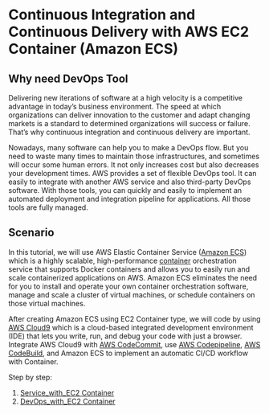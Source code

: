Continuous Integration and Continuous Delivery with AWS EC2 Container (Amazon ECS)
================================================================

## Why need DevOps Tool
Delivering new iterations of software at a high velocity is a competitive advantage in today’s business environment. The speed at which organizations can deliver innovation to the customer and adapt changing markets is a standard to determined organizations will success or failure. That’s why continuous integration and continuous delivery are important.

Nowadays, many software can help you to make a DevOps flow. But you need to waste many times to maintain those infrastructures, and sometimes will occur some human errors. It not only increases cost but also decreases your development times. AWS provides a set of flexible DevOps tool. It can easily to integrate with another AWS service and also third-party DevOps software. With those tools, you can quickly and easily to implement an automated deployment and integration pipeline for applications. All those tools are fully managed.

## Scenario
In this tutorial, we will use AWS Elastic Container Service ([Amazon ECS](https://aws.amazon.com/ecs/)) which is a highly scalable, high-performance [container](https://aws.amazon.com/tw/what-are-containers/) orchestration service that supports Docker containers and allows you to easily run and scale containerized applications on AWS. Amazon ECS eliminates the need for you to install and operate your own container orchestration software, manage and scale a cluster of virtual machines, or schedule containers on those virtual machines.

After creating Amazon ECS using EC2 Container type, we will code by using [AWS Cloud9](https://aws.amazon.com/cloud9/) which is a cloud-based integrated development environment (IDE) that lets you write, run, and debug your code with just a browser. Integrate AWS Cloud9 with [AWS CodeCommit](https://aws.amazon.com/codecommit/), use [AWS Codepipeline](https://aws.amazon.com/codepipeline/), [AWS CodeBuild](https://aws.amazon.com/codebuild/), and Amazon ECS to implement an automatic CI/CD workflow with Container.

Step by step:
1. [Service_with_EC2 Container](https://github.com/ecloudvalley/Continuous-Integration-and-Continuous-Delivery-with-EC2-Container/tree/master/ECS-100-Service_with_EC2_Container)
2. [DevOps_with_EC2 Container](https://github.com/ecloudvalley/Continuous-Integration-and-Continuous-Delivery-with-EC2-Container/tree/master/ECS-101-DevOps_with_EC2_Container)

